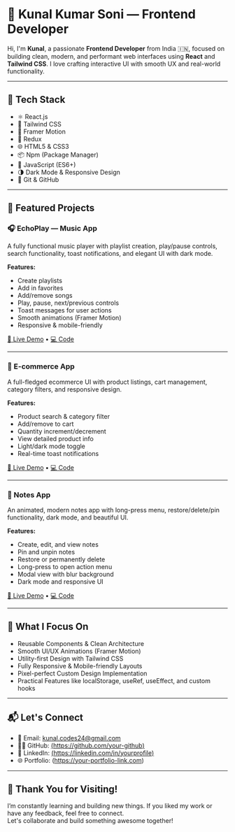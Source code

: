 # 👋 Kunal Kumar Soni — Frontend Developer

Hi, I'm **Kunal**, a passionate **Frontend Developer** from India 🇮🇳, focused on building clean, modern, and performant web interfaces using **React** and **Tailwind CSS**. I love crafting interactive UI with smooth UX and real-world functionality.

---

## 🚀 Tech Stack

- ⚛️ React.js
- 💨 Tailwind CSS
- 🎨 Framer Motion
- 🔄 Redux
- 🌐 HTML5 & CSS3
- 📦 Npm (Package Manager)
- 🧪 JavaScript (ES6+)
- 🌗 Dark Mode & Responsive Design
- 🧰 Git & GitHub

---

## 🧩 Featured Projects

### 🎧 EchoPlay — Music App

A fully functional music player with playlist creation, play/pause controls, search functionality, toast notifications, and elegant UI with dark mode.

**Features:**

- Create playlists
- Add in favorites
- Add/remove songs
- Play, pause, next/previous controls
- Toast messages for user actions
- Smooth animations (Framer Motion)
- Responsive & mobile-friendly

[🔗 Live Demo](https://music-app-kunal.vercel.app) • [💻 Code](https://github.com/Kunal-Kumar-Soni/MusicApp)

---

### 🛒 E-commerce App

A full-fledged ecommerce UI with product listings, cart management, category filters, and responsive design.

**Features:**

- Product search & category filter
- Add/remove to cart
- Quantity increment/decrement
- View detailed product info
- Light/dark mode toggle
- Real-time toast notifications

[🔗 Live Demo](https://e-commerce-website-kunal.vercel.app/) • [💻 Code](https://github.com/Kunal-Kumar-Soni/E-commerce)

---

### 📝 Notes App

An animated, modern notes app with long-press menu, restore/delete/pin functionality, dark mode, and beautiful UI.

**Features:**

- Create, edit, and view notes
- Pin and unpin notes
- Restore or permanently delete
- Long-press to open action menu
- Modal view with blur background
- Dark mode and responsive UI

[🔗 Live Demo](https://note-app-kunal.vercel.app/) • [💻 Code](https://github.com/Kunal-Kumar-Soni/NoteApp)

---

## 🌟 What I Focus On

- Reusable Components & Clean Architecture
- Smooth UI/UX Animations (Framer Motion)
- Utility-first Design with Tailwind CSS
- Fully Responsive & Mobile-friendly Layouts
- Pixel-perfect Custom Design Implementation
- Practical Features like localStorage, useRef, useEffect, and custom hooks

---

## 📬 Let's Connect

- 📧 Email: [kunal.codes24@gmail.com](mailto:kunal.codes24@gmail.com)
- 🧑‍💻 GitHub: [(https://github.com/your-github)](https://github.com/Kunal-Kumar-Soni)
- 💼 LinkedIn: [(https://linkedin.com/in/yourprofile)](https://www.linkedin.com/in/kunal-kumar-soni/)
- 🌐 Portfolio: (https://your-portfolio-link.com)

---

## 🙌 Thank You for Visiting!

I’m constantly learning and building new things. If you liked my work or have any feedback, feel free to connect.  
Let's collaborate and build something awesome together!
